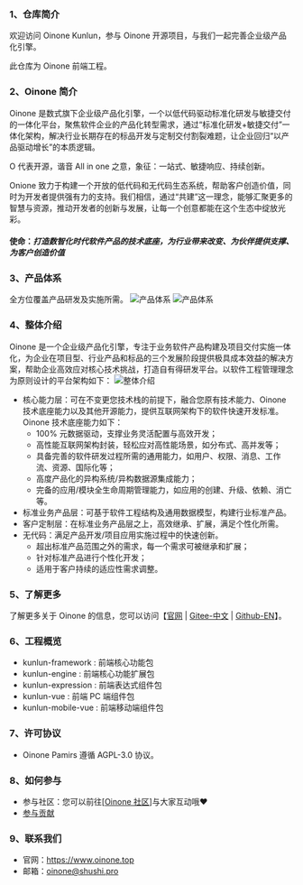### 1、仓库简介

欢迎访问 Oinone Kunlun，参与 Oinone 开源项目，与我们一起完善企业级产品化引擎。

此仓库为 Oinone 前端工程。

### 2、Oinone 简介
Oinone 是数式旗下企业级产品化引擎，一个以低代码驱动标准化研发与敏捷交付的一体化平台，聚焦软件企业的产品化转型需求，通过“标准化研发+敏捷交付”一体化架构，解决行业长期存在的标品开发与定制交付割裂难题，让企业回归“以产品驱动增长”的本质逻辑。

O 代表开源，谐音 All in one 之意，象征：一站式、敏捷响应、持续创新。

Onione 致力于构建一个开放的低代码和无代码生态系统，帮助客户创造价值，同时为开发者提供强有力的支持。我们相信，通过“共建”这一理念，能够汇聚更多的智慧与资源，推动开发者的创新与发展，让每一个创意都能在这个生态中绽放光彩。

#### 使命：_打造数智化时代软件产品的技术底座，为行业带来改变、为伙伴提供支撑、为客户创造价值_

### 3、产品体系
全方位覆盖产品研发及实施所需。
![产品体系](http://oinone-jar.oss-cn-zhangjiakou.aliyuncs.com/welcome-document/Open%20Source/zh-cn/%E4%BA%A7%E5%93%81%E4%BD%93%E7%B3%BB1.png "产品体系")
![产品体系](http://oinone-jar.oss-cn-zhangjiakou.aliyuncs.com/welcome-document/Open%20Source/zh-cn/%E4%BA%A7%E5%93%81%E4%BD%93%E7%B3%BB2.png "产品体系")

### 4、整体介绍
Oinone 是一个企业级产品化引擎，专注于业务软件产品构建及项目交付实施一体化，为企业在项目型、行业产品和标品的三个发展阶段提供极具成本效益的解决方案，帮助企业高效应对核心技术挑战，打造自有得研发平台。以软件工程管理理念为原则设计的平台架构如下：
![整体介绍](http://oinone-jar.oss-cn-zhangjiakou.aliyuncs.com/welcome-document/Open%20Source/zh-cn/%E6%95%B4%E4%BD%93%E4%BB%8B%E7%BB%8D.png "整体介绍")
- 核心能力层：可在不变更您技术栈的前提下，融合您原有技术能力、Oinone技术底座能力以及其他开源能力，提供互联网架构下的软件快速开发标准。Oinone 技术底座能力如下：
    - 100% 元数据驱动，支撑业务灵活配置与高效开发；
    - 高性能互联网架构封装，轻松应对高性能场景，如分布式、高并发等；
    - 具备完善的软件研发过程所需的通用能力，如用户、权限、消息、工作流、资源、国际化等；
    - 高度产品化的异构系统/异构数据源集成能力；
    - 完备的应用/模块全生命周期管理能力，如应用的创建、升级、依赖、消亡等。
- 标准业务产品层：可基于软件工程结构及通用数据模型，构建行业标准产品。
- 客户定制层：在标准业务产品层之上，高效继承、扩展，满足个性化所需。
- 无代码：满足产品开发/项目应用实施过程中的快速创新。
    - 超出标准产品范围之外的需求，每一个需求可被继承和扩展；
    - 针对标准产品进行个性化开发；
    - 适用于客户持续的适应性需求调整。

### 5、了解更多
了解更多关于 Oinone 的信息，您可以访问【[官网](https://www.oinone.top) | [Gitee-中文](https://gitee.com/oinone) | [Github-EN](https://github.com/Oinone)】。

### 6、工程概览
- kunlun-framework             : 前端核心功能包
- kunlun-engine                : 前端核心功能扩展包
- kunlun-expression            : 前端表达式组件包
- kunlun-vue                   : 前端 PC 端组件包
- kunlun-mobile-vue            : 前端移动端组件包

### 7、许可协议
- Oinone Pamirs 遵循 AGPL-3.0 协议。

### 8、如何参与
- 参与社区：您可以前往[[Oinone 社区](https://doc.oinone.top/)]与大家互动哦❤️
- [参与贡献](https://guide.oinone.top/zh-cn/Contribute)

### 9、联系我们
- 官网：https://www.oinone.top
- 邮箱：oinone@shushi.pro